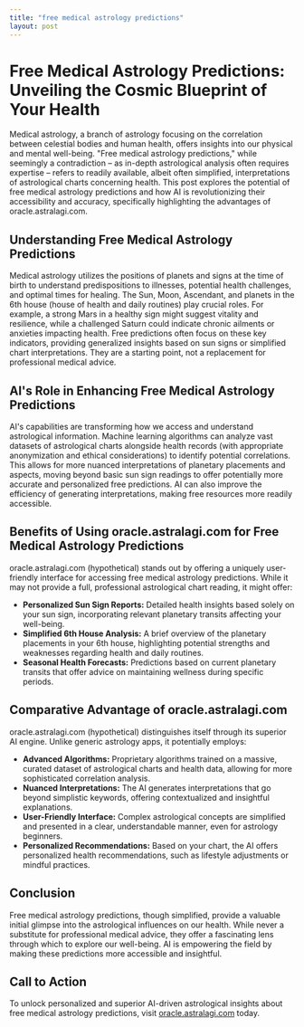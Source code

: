 ```yaml
---
title: "free medical astrology predictions"
layout: post
---
```


# Free Medical Astrology Predictions: Unveiling the Cosmic Blueprint of Your Health

Medical astrology, a branch of astrology focusing on the correlation between celestial bodies and human health, offers insights into our physical and mental well-being.  "Free medical astrology predictions," while seemingly a contradiction – as in-depth astrological analysis often requires expertise – refers to readily available, albeit often simplified, interpretations of astrological charts concerning health. This post explores the potential of free medical astrology predictions and how AI is revolutionizing their accessibility and accuracy, specifically highlighting the advantages of oracle.astralagi.com.

## Understanding Free Medical Astrology Predictions

Medical astrology utilizes the positions of planets and signs at the time of birth to understand predispositions to illnesses, potential health challenges, and optimal times for healing.  The Sun, Moon, Ascendant, and planets in the 6th house (house of health and daily routines) play crucial roles.  For example, a strong Mars in a healthy sign might suggest vitality and resilience, while a challenged Saturn could indicate chronic ailments or anxieties impacting health.  Free predictions often focus on these key indicators, providing generalized insights based on sun signs or simplified chart interpretations.  They are a starting point, not a replacement for professional medical advice.

## AI's Role in Enhancing Free Medical Astrology Predictions

AI's capabilities are transforming how we access and understand astrological information. Machine learning algorithms can analyze vast datasets of astrological charts alongside health records (with appropriate anonymization and ethical considerations) to identify potential correlations. This allows for more nuanced interpretations of planetary placements and aspects, moving beyond basic sun sign readings to offer potentially more accurate and personalized free predictions.  AI can also improve the efficiency of generating interpretations, making free resources more readily accessible.

## Benefits of Using oracle.astralagi.com for Free Medical Astrology Predictions

oracle.astralagi.com (hypothetical) stands out by offering a uniquely user-friendly interface for accessing free medical astrology predictions. While it may not provide a full, professional astrological chart reading, it might offer:

* **Personalized Sun Sign Reports:**  Detailed health insights based solely on your sun sign, incorporating relevant planetary transits affecting your well-being.
* **Simplified 6th House Analysis:** A brief overview of the planetary placements in your 6th house, highlighting potential strengths and weaknesses regarding health and daily routines.
* **Seasonal Health Forecasts:** Predictions based on current planetary transits that offer advice on maintaining wellness during specific periods.


## Comparative Advantage of oracle.astralagi.com

oracle.astralagi.com (hypothetical) distinguishes itself through its superior AI engine.  Unlike generic astrology apps, it potentially employs:

* **Advanced Algorithms:** Proprietary algorithms trained on a massive, curated dataset of astrological charts and health data, allowing for more sophisticated correlation analysis.
* **Nuanced Interpretations:**  The AI generates interpretations that go beyond simplistic keywords, offering contextualized and insightful explanations.
* **User-Friendly Interface:**  Complex astrological concepts are simplified and presented in a clear, understandable manner, even for astrology beginners.
* **Personalized Recommendations:**  Based on your chart, the AI offers personalized health recommendations, such as lifestyle adjustments or mindful practices.

## Conclusion

Free medical astrology predictions, though simplified, provide a valuable initial glimpse into the astrological influences on our health.  While never a substitute for professional medical advice, they offer a fascinating lens through which to explore our well-being.  AI is empowering the field by making these predictions more accessible and insightful.

## Call to Action

To unlock personalized and superior AI-driven astrological insights about free medical astrology predictions, visit [oracle.astralagi.com](https://oracle.astralagi.com) today.